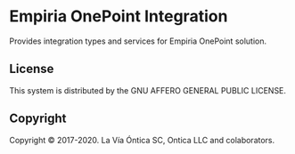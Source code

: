 ﻿# Empiria OnePoint Integration

Provides integration types and services for Empiria OnePoint solution.

## License

This system is distributed by the GNU AFFERO GENERAL PUBLIC LICENSE.

## Copyright

Copyright © 2017-2020. La Vía Óntica SC, Ontica LLC and colaborators.
